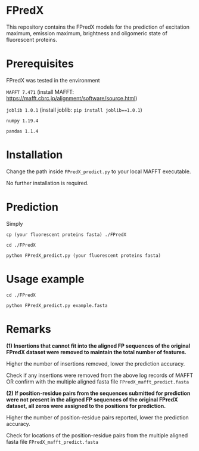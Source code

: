 # FPredX

This repository contains the FPredX models for the prediction of excitation maximum, emission maximum, brightness and oligomeric state of fluorescent proteins.

# Prerequisites

FPredX was tested in the environment 

`MAFFT 7.471` (install MAFFT: https://mafft.cbrc.jp/alignment/software/source.html)

`joblib 1.0.1` (install joblib: `pip install joblib==1.0.1`)

`numpy 1.19.4`

`pandas 1.1.4`

# Installation
Change the path inside `FPredX_predict.py` to your local MAFFT executable.

No further installation is required.

# Prediction
Simply 

`cp (your fluorescent proteins fasta) ./FPredX`

`cd ./FPredX`

`python FPredX_predict.py (your fluorescent proteins fasta)`

# Usage example

`cd ./FPredX`

`python FPredX_predict.py example.fasta`

# Remarks

**(1) Insertions that cannot fit into the aligned FP sequences of the original FPredX dataset were removed to maintain the total number of features.**

Higher the number of insertions removed, lower the prediction accuracy.

Check if any insertions were removed from the above log records of MAFFT OR confirm with the multiple aligned fasta file `FPredX_mafft_predict.fasta`


**(2) If position-residue pairs from the sequences submitted for prediction were not present in the aligned FP sequences of the original FPredX dataset, all zeros were assigned to the positions for prediction.**

Higher the number of position-residue pairs reported, lower the prediction accuracy.

Check for locations of the position-residue pairs from the multiple aligned fasta file `FPredX_mafft_predict.fasta`
